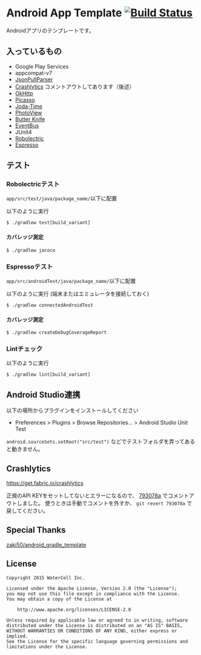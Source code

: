 Android App Template [![Build Status](https://travis-ci.org/WaterCell/android-app-template.svg)](https://travis-ci.org/WaterCell/android-app-template)
====

Androidアプリのテンプレートです。

## 入っているもの

* Google Play Services
* appcompat-v7
* [JsonPullParser](https://github.com/vvakame/JsonPullParser)
* [Crashlytics](https://www.crashlytics.com) コメントアウトしてあります（後述）
* [OkHttp](http://square.github.io/okhttp/)
* [Picasso](http://square.github.io/picasso/)
* [Joda-Time](http://www.joda.org/joda-time/)
* [PhotoView](https://github.com/chrisbanes/PhotoView)
* [Butter Knife](http://jakewharton.github.io/butterknife/)
* [EventBus](https://github.com/greenrobot/EventBus)
* JUnit4
* [Robolectric](http://robolectric.org/)
* [Espresso](https://code.google.com/p/android-test-kit/wiki/Espresso)

## テスト

### Robolectricテスト

`app/src/test/java/package_name/`以下に配置

以下のように実行

```
$ ./gradlew test[build_variant]
```

#### カバレッジ測定

```
$ ./gradlew jacoco
```

### Espressoテスト

`app/src/androidTest/java/package_name/`以下に配置

以下のように実行 (端末またはエミュレータを接続しておく)

```
$ ./gradlew connectedAndroidTest
```

#### カバレッジ測定

```
$ ./gradlew createDebugCoverageReport
```

### Lintチェック

以下のように実行

```
$ ./gradlew lint[build_variant]
```

## Android Studio連携

以下の場所からプラグインをインストールしてください

* Preferences > Plugins > Browse Repositories... > Android Studio Unit Test

`android.sourceSets.setRoot("src/test")` などでテストフォルダを弄ってあると動きません。

## Crashlytics

https://get.fabric.io/crashlytics

正規のAPI KEYをセットしてないとエラーになるので、 [793078a](https://github.com/WaterCell/android-app-template/commit/793078a457d1d56457bd0b02a296436225fb6da8) でコメントアウトしました。
使うときは手動でコメントを外すか、 `git revert 793078a` で戻してください。

## Special Thanks

[zaki50/android_gradle_template](https://github.com/zaki50/android_gradle_template)

## License

```
Copyright 2015 WaterCell Inc.

Licensed under the Apache License, Version 2.0 (the "License");
you may not use this file except in compliance with the License.
You may obtain a copy of the License at

    http://www.apache.org/licenses/LICENSE-2.0

Unless required by applicable law or agreed to in writing, software
distributed under the License is distributed on an "AS IS" BASIS,
WITHOUT WARRANTIES OR CONDITIONS OF ANY KIND, either express or implied.
See the License for the specific language governing permissions and
limitations under the License.
```

